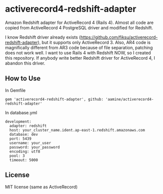 activerecord4-redshift-adapter
==============================

Amazon Redshift adapter for ActiveRecord 4 (Rails 4).
Almost all code are copied from ActiveRecord 4 PostgreSQL
driver and modified for Redshift.

I know Redshift driver already exists (https://github.com/fiksu/activerecord-redshift-adapter),
but it supports only ActiveRecord 3.  Also, AR4 code is magnifically different
from AR3 code because of file separation, patching does not work well.
I want to use Rails 4 with Redshift NOW, so I created this repository.
If anybody write better Redshift driver for ActiveRecord 4, I abandon this driver.

How to Use
-------------------

In Gemfile
```
gem 'activerecord4-redshift-adapter', github: 'aamine/activerecord4-redshift-adapter'
```

In database.yml
```
development:
  adapter: redshift
  host: your_cluster_name.ident.ap-east-1.redshift.amazonaws.com
  database: dev
  port: 5439
  username: your_user
  password: your_password
  encoding: utf8
  pool: 3
  timeout: 5000
```

License
---------

MIT license (same as ActiveRecord)

